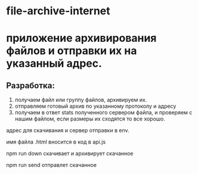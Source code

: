 # file-archive-internet
# приложение архивирования файлов и отправки их на указанный адрес.

## Разработка:
1. получаем файл или группу файлов, архивируем их.
2. отправляем готовый архив по указанному протоколу и адресу
3. получаем в ответ stats полученного сервером файла, и проверяем с нашим файлом, если размеры их сходятся то все хорошо.

адрес для скачивания и сервер отправки в env.

имя файла .html вносится в код в api.js

npm run down скачивает и архивирует скачанное

npm run send отправлет скачанное